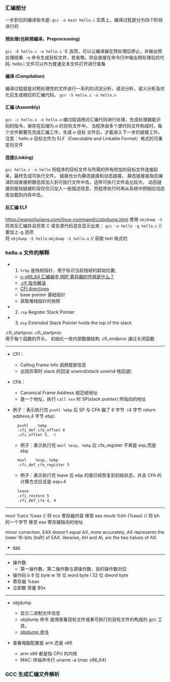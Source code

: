 ### 汇编部分

一步到位的编译指令是:
`gcc -o main hello.c`
实质上，编译过程是分为四个阶段进行的

#### 预处理(也称预编译，Preprocessing)

`gcc -E hello.c -o hello.i`
-E 选项，可以让编译器在预处理后停止，并输出预处理结果.
-o 命令生成目标文件，若省略，则会直接在命令行中输出预处理后的代码.
hello.i 文件可以作为普通文本文件打开进行查看

#### 编译 (Compilation)

编译过程就是对预处理完的文件进行一系列的词法分析，语法分析，语义分析及优化后生成相应的汇编代码。
`gcc -S hello.i -o hello.s`

#### 汇编 (Assembly)

`gcc -c hello.s -o hello.o`
编过程调用对汇编代码进行处理，生成处理器能识别的指令，保存在后缀为.o 的目标文件中。
当程序由多个源代码文件构成时，每个文件都要先完成汇编工作，生成.o 目标 文件后，才能进入下一步的链接工作。
注意：hello.o 目标文件为 ELF（Executable and Linkable Format）格式的可重定向文件

#### 连接(Linking)

`gcc hello.c -o hello`
将程序的目标文件与所需的所有附加的目标文件连接起来，最终生成可执行文件。
链接也分为静态链接和动态链接。
静态链接是指在编译阶段直接把静态库加入到可执行文件中去，这样可执行文件会比较大。
动态链接则是指链接阶段仅仅只加入一些描述信息，而程序执行时再从系统中把相应动态库加载到内存中去。

#### 反汇编 ELF

https://wangchujiang.com/linux-command/c/objdump.html
使用 `objdump -S` 将其反汇编并且将其 C 语言源代码混合显示出来：
`gcc -o hello -g hello.c` //要加上-g 选项  
 将
`objdump -S hello`
`objdump -S hello.o` // 获取 text 格式的

### hello.s 文件的解释

- 1. `%rbp` 是栈帧指针，用于标识当前栈帧的起始位置;

  - [c-x86_64 汇编器中 RBP 寄存器的作用是什么？](https://www.itranslater.com/qa/details/2583745812048118784)
  - [.cfi 指令解读](https://www.cxybb.com/article/lijiatong1005/9321253)
  - [CFI directives](https://sourceware.org/binutils/docs/as/CFI-directives.html)
  - base pointer 基础指针
  - 获取堆栈指针的快照

- 2. `rsp` Register Stack Pointer
- 3. `esp` Extended Stack Pointer
     holds the top of the stack

.cfi_startproc
.cfi_startproc  
 用于每个函数的开头， 初始化一些内部数据结构
.cfi_endproc
通过关闭函数

---

- CFI：
  - Calling Frame Info 调用框架信息
  - 出现异常时 stack 的回滚 unwind(stack unwind 栈回退)
- CFA：
  - Canonical Frame Address 规范帧地址
  - 是一个地址，执行 `call xxx` 时 SP(stack pointer) 所指向的地址
- 例子：表示执行完 `pushl %ebp` 后 SP 与 CFA 偏了 8 字节（4 字节 return address,4 字节 ebp）

  ```bash
    pushl    %ebp
    .cfi_def_cfa_offset 8
    .cfi_offset 5, -8
  ```

  - 例子：表示执行完 `movl %esp, %ebp` 后 cfa_register 不再是 esp,而是 ebp

  ```bash
    movl    %esp, %ebp
    .cfi_def_cfa_register 5
  ```

  - 例子：表示执行完 leave 后 ebp 的值已经恢复到初始状态，并且 CFA 的计算方式应该是 esp+4

  ```bash
    leave
    .cfi_restore 5
    .cfi_def_cfa 4, 4
  ```

---

movl %ecx %eax // 将 ecx 寄存器内容 移至 eax
movb %bh (%eax) // 将 bh 的一个字节 移至 eax 寄存器指向的地址

minor correction, EAX doesn't equal AX, more accurately, AX represents the lower 16-bits (half) of EAX. likewise, AH and AL are the two halves of AX.

- [eax](https://stackoverflow.com/a/228231)

---

- 操作数
  - 第一操作数、第二操作数与源操作数、目的操作数对应
- 操作码
  b 8 位 byte
  w 16 位 word byte
  I 32 位 dword byte
- 寄存器 %eax
- 立即数 常量 $0x

---

- objdump

  - 显示二进制文件信息
  - objdump 命令 是用查看目标文件或者可执行的目标文件的构成的 gcc 工具。
  - [objdump 命令](https://wangchujiang.com/linux-command/c/objdump.html)

- 查看电脑配置是 arm 还是 x86
  - arm x86 都是指 CPU 的内核
  - MAC: 终端命令行 uname -a [mac x86_64]

### GCC 生成汇编文件解析
